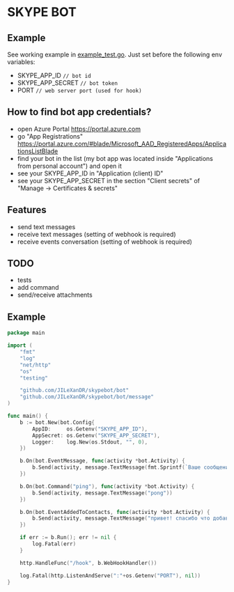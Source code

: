 # SKYPE BOT

## Example
See working example in [example_test.go](example_test.go).
Just set before the following env variables:
- SKYPE_APP_ID `// bot id`
- SKYPE_APP_SECRET `// bot token`
- PORT `// web server port (used for hook)`

## How to find bot app credentials?
- open Azure Portal https://portal.azure.com
- go "App Registrations" https://portal.azure.com/#blade/Microsoft_AAD_RegisteredApps/ApplicationsListBlade
- find your bot in the list (my bot app was located inside "Applications from personal account") and open it
- see your SKYPE_APP_ID in "Application (client) ID"
- see your SKYPE_APP_SECRET in the section "Client secrets" of "Manage -> Certificates & secrets"

## Features
- send text messages
- receive text messages (setting of webhook is required)
- receive events conversation (setting of webhook is required)

## TODO
- tests
- add command
- send/receive attachments

## Example
```go
package main

import (
	"fmt"
	"log"
	"net/http"
	"os"
	"testing"

	"github.com/JILeXanDR/skypebot/bot"
	"github.com/JILeXanDR/skypebot/bot/message"
)

func main() {
	b := bot.New(bot.Config{
		AppID:     os.Getenv("SKYPE_APP_ID"),
		AppSecret: os.Getenv("SKYPE_APP_SECRET"),
		Logger:    log.New(os.Stdout, "", 0),
	})

	b.On(bot.EventMessage, func(activity *bot.Activity) {
		b.Send(activity, message.TextMessage(fmt.Sprintf(`Ваше сообщение "%s."`, activity.Text())))
	})

	b.On(bot.Command("ping"), func(activity *bot.Activity) {
		b.Send(activity, message.TextMessage("pong"))
	})

	b.On(bot.EventAddedToContacts, func(activity *bot.Activity) {
		b.Send(activity, message.TextMessage("привет! спасибо что добавил!"))
	})

	if err := b.Run(); err != nil {
		log.Fatal(err)
	}

	http.HandleFunc("/hook", b.WebHookHandler())

	log.Fatal(http.ListenAndServe(":"+os.Getenv("PORT"), nil))
}
```
